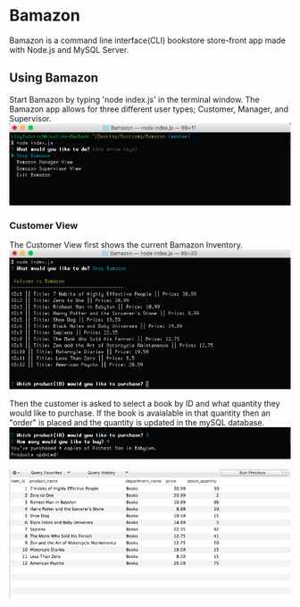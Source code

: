 # Bamazon
Bamazon is a command line interface(CLI) bookstore store-front app made with Node.js and MySQL Server. 

## Using Bamazon 

Start Bamazon by typing 'node index.js' in the terminal window. The Bamazon app allows for three different user types; Customer, Manager, and Supervisor.
![alt text](https://raw.githubusercontent.com/chinapalace/Bamazon/master/assets/screen_shot_1.png)

### Customer View

The Customer View first shows the current Bamazon Inventory. 
![alt text](https://raw.githubusercontent.com/chinapalace/Bamazon/master/assets/screen_shot_2.png)

Then the customer is asked to select a book by ID and what quantity they would like to purchase. 
If the book is avaialable in that quantity then an "order" is placed and the quantity is updated in the mySQL database. 
![alt text](https://raw.githubusercontent.com/chinapalace/Bamazon/master/assets/screen_shot_3.png)

![alt text](https://raw.githubusercontent.com/chinapalace/Bamazon/master/assets/screen_shot_4.png)
